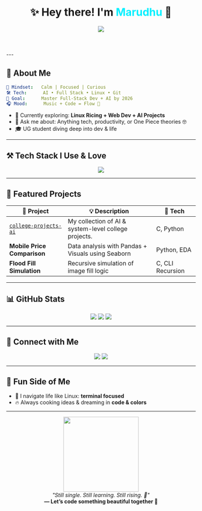 
<h1 align="center">✨ Hey there! I'm <span style="color:#00F0FF;">Marudhu</span> 👋</h1>

<div align="center">
  <img src="https://readme-typing-svg.herokuapp.com?font=Fira+Code&size=22&duration=3500&pause=1200&color=00F7FF&center=true&vCenter=true&multiline=true&width=750&lines=Engineering+Student+%7C+AI+%26+Data+Science;Linux+Lover+%7C+Full+Stack+Explorer+%7C+Dev+In+Progress;Let's+Build%2C+Learn%2C+and+Grow+Together+🚀" />
</div>
<br>
<br>
<br>
---

## 🧬 About Me

```yaml
🧠 Mindset:   Calm | Focused | Curious
🛠️ Tech:      AI • Full Stack • Linux • Git
🎯 Goal:      Master Full-Stack Dev + AI by 2026
🎧 Mood:      Music + Code = Flow 🎵
```

- 🐧 Currently exploring: **Linux Ricing + Web Dev + AI Projects**
- 💬 Ask me about: Anything tech, productivity, or One Piece theories 🤓
- 🎓 UG student diving deep into dev & life

---

## ⚒️ Tech Stack I Use & Love

<div align="center">
  <img src="https://skillicons.dev/icons?i=python,html,css,js,c,linux,bash,git,github,vscode&perline=7" />
</div>

---

## 🚀 Featured Projects

| 🌟 Project | 💡 Description | 🔧 Tech |
|-----------|----------------|---------|
| [`college-projects-ai`](https://github.com/marudhu30/college-projects-ai) | My collection of AI & system-level college projects. | C, Python |
| **Mobile Price Comparison** | Data analysis with Pandas + Visuals using Seaborn | Python, EDA |
| **Flood Fill Simulation** | Recursive simulation of image fill logic | C, CLI Recursion |

---

## 📊 GitHub Stats 

<div align="center">

<img src="https://github-readme-stats.vercel.app/api?username=marudhu30&show_icons=true&theme=radical&rank_icon=github&custom_title=Marudhu's+Code+Stats" />

<img src="https://streak-stats.demolab.com?user=marudhu30&theme=radical&border_radius=8&fire=EB5454&ring=6AE3E1&dates=F4F4F4" />

<img src="https://github-readme-stats.vercel.app/api/top-langs/?username=marudhu30&layout=compact&theme=radical&langs_count=10" />

</div>

---

## 💬 Connect with Me

<p align="center">
  <a href="https://github.com/marudhu30"><img src="https://img.shields.io/badge/GitHub-%2312100E.svg?style=for-the-badge&logo=github&logoColor=white"/></a>
  <a href="mailto:marudhub81@gmail.com"><img src="https://img.shields.io/badge/Email-D14836?style=for-the-badge&logo=gmail&logoColor=white" /></a>
</p>

---

## 🌠 Fun Side of Me

- 🧭 I navigate life like Linux: **terminal focused**  
- 🔥 Always cooking ideas & dreaming in **code & colors**  

---

<p align="center">
  <img src="https://media.giphy.com/media/qgQUggAC3Pfv687qPC/giphy.gif" width="200"/>
  <br/>
  <i>"Still single. Still learning. Still rising. 💫"</i><br/>
  <b>— Let’s code something beautiful together 🌸</b>
</p>
